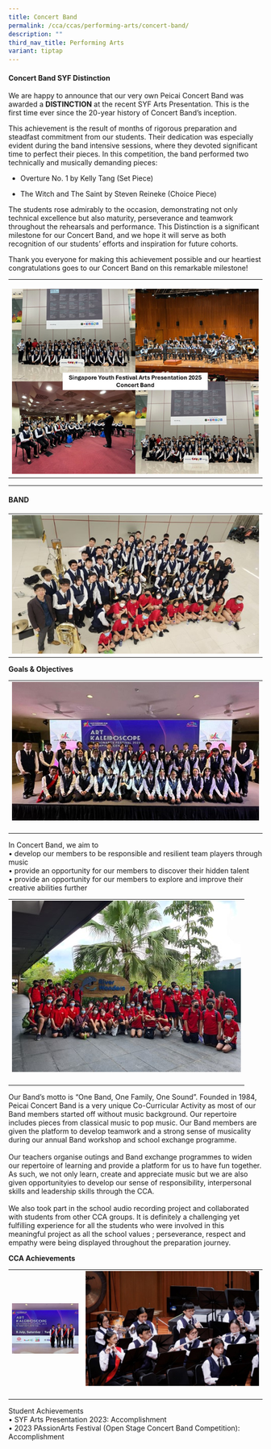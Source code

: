 ```yaml
---
title: Concert Band
permalink: /cca/ccas/performing-arts/concert-band/
description: ""
third_nav_title: Performing Arts
variant: tiptap
---
```

<h4><strong>Concert Band SYF Distinction</strong></h4>
<p>We are happy to announce that our very own Peicai Concert Band was awarded
a <strong>DISTINCTION</strong> at the recent SYF Arts Presentation. This
is the first time ever since the 20-year history of Concert Band’s inception.</p>
<p>This achievement is the result of months of rigorous preparation and steadfast
commitment from our students. Their dedication was especially evident during
the band intensive sessions, where they devoted significant time to perfect
their pieces. In this competition, the band performed two technically and
musically demanding pieces:</p>
<ul data-tight="true" class="tight">
<li>
<p>Overture No. 1 by Kelly Tang (Set Piece)</p>
</li>
<li>
<p>The Witch and The Saint by Steven Reineke (Choice Piece)</p>
</li>
</ul>
<p>The students rose admirably to the occasion, demonstrating not only technical
excellence but also maturity, perseverance and teamwork throughout the
rehearsals and performance. This Distinction is a significant milestone
for our Concert Band, and we hope it will serve as both recognition of
our students’ efforts and inspiration for future cohorts.</p>
<p>Thank you everyone for making this achievement possible and our heartiest
congratulations goes to our Concert Band on this remarkable milestone!</p>
<table style="minWidth: 25px">
<colgroup>
<col>
</colgroup>
<tbody>
<tr>
<th rowspan="1" colspan="1">
<p></p>
<div class="isomer-image-wrapper">
<img style="width: 100%" height="auto" width="100%" alt="" src="/images/CCA/concert_band_distinction_1.png">
</div>
</th>
</tr>
</tbody>
</table>
<hr>
<h4><strong>BAND</strong></h4>
<table style="minWidth: 25px">
<colgroup>
<col>
</colgroup>
<tbody>
<tr>
<td rowspan="1" colspan="1">
<div class="isomer-image-wrapper">
<img style="width: 100%;" height="auto" width="100%" src="/images/Band_1.jpg">
</div>
</td>
</tr>
</tbody>
</table>
<p><strong>Goals &amp; Objectives</strong>
</p>
<table style="minWidth: 25px">
<colgroup>
<col>
</colgroup>
<tbody>
<tr>
<td rowspan="1" colspan="1">
<div class="isomer-image-wrapper">
<img style="width: 100%;" height="auto" width="100%" src="/images/Band_2.jpg">
</div>
</td>
</tr>
<tr>
<td rowspan="1" colspan="1">
<p></p>
</td>
</tr>
</tbody>
</table>
<p></p>
<p>In Concert Band, we aim to
<br>• develop our members to be responsible and resilient team players through
music
<br>• provide an opportunity for our members to discover their hidden talent
<br>• provide an opportunity for our members to explore and improve their
creative abilities further</p>
<table style="minWidth: 25px">
<colgroup>
<col>
</colgroup>
<tbody>
<tr>
<td rowspan="1" colspan="1">
<div class="isomer-image-wrapper">
<img style="width: 100%;" height="auto" width="100%" src="/images/Band_3.jpg">
</div>
</td>
</tr>
<tr>
<td rowspan="1" colspan="1">
<p></p>
</td>
</tr>
</tbody>
</table>
<p></p>
<p>Our Band’s motto is “One Band, One Family, One Sound”. Founded in 1984,
Peicai Concert Band is a very unique Co-Curricular Activity as most of
our Band members started off without music background. Our repertoire includes
pieces from classical music to pop music. Our Band members are given the
platform to develop teamwork and a strong sense of musicality during our
annual Band workshop and school exchange programme.
<br>
<br>Our teachers organise outings and Band exchange programmes to widen our
repertoire of learning and provide a platform for us to have fun together.
As such, we not only learn, create and appreciate music but we are also
given opportunityies to develop our sense of responsibility, interpersonal
skills and leadership skills through the CCA.
<br>
<br>We also took part in the school audio recording project and collaborated
with students from other CCA groups. It is definitely a challenging yet
fulfilling experience for all the students who were involved in this meaningful
project as all the school values ; perseverance, respect and empathy were
being displayed throughout the preparation journey.</p>
<p><strong>CCA Achievements</strong>
</p>
<table style="minWidth: 50px">
<colgroup>
<col>
<col>
</colgroup>
<tbody>
<tr>
<td rowspan="1" colspan="1">
<div class="isomer-image-wrapper">
<img style="width: 100%;" height="auto" width="100%" src="/images/Band_4.jpg">
</div>
</td>
<td rowspan="1" colspan="1">
<div class="isomer-image-wrapper">
<img style="width: 100%;" height="auto" width="100%" src="/images/Band_5.jpg">
</div>
</td>
</tr>
<tr>
<td rowspan="1" colspan="1">
<p></p>
</td>
<td rowspan="1" colspan="1">
<p></p>
</td>
</tr>
</tbody>
</table>
<p></p>
<p>Student Achievements
<br>• SYF Arts Presentation 2023: Accomplishment
<br>• 2023 PAssionArts Festival (Open Stage Concert Band Competition): Accomplishment</p>